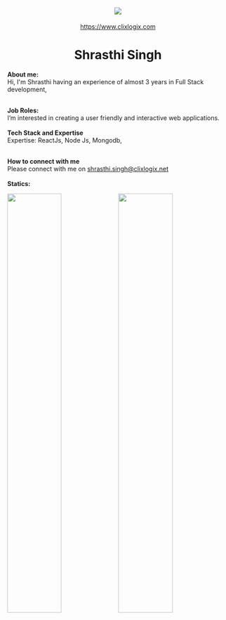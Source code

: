 <h1 align="center">
   <a>
    <img src="https://clixlogix.org/clixlogixlogo.jpeg"> </a>
</h1>
<p align="center">
    <a href="https://www.clixlogix.com/">
     https://www.clixlogix.com   
</a>
</p>
<h1 align="center">
  <b>Shrasthi Singh</b>
</h1>
<b> About me:</b>
</br>
Hi, I'm Shrasthi having an experience of almost 3 years in Full Stack development,
</br>
</br>

<b>Job Roles:</b>
<br>
I’m interested in creating a user friendly and interactive web applications.
</br>
</br>
<b>Tech Stack and Expertise</b></br>
Expertise: ReactJs, Node Js, Mongodb, 
</br>
</br>

<b>How to connect with me</b>
</br>
Please connect with me on  <a style="color: blue;" href="https://www.clixlogix.com/contact-us/">shrasthi.singh@clixlogix.net</a>
</br>
</br>
<b>Statics:</b>
<p align="left">
  <img width="49.5%" src="https://github-readme-stats.vercel.app/api?username=shrasthi-singh&show_icons=true&theme=gruvbox&hide_border=true" />
    <img width="49.5%" src="https://github-readme-streak-stats.herokuapp.com/?user=ShrasthiClix&theme=gruvbox&hide_border=true" />
</p>
<br>

